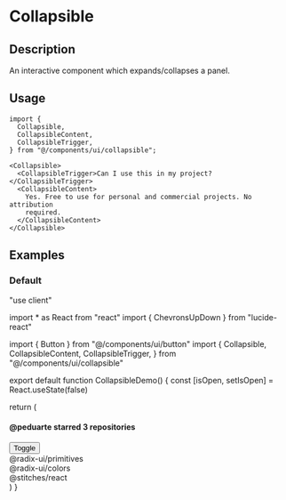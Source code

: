 # Collapsible

## Description

An interactive component which expands/collapses a panel.

## Usage

```tsx
import {
  Collapsible,
  CollapsibleContent,
  CollapsibleTrigger,
} from "@/components/ui/collapsible";
```

```tsx
<Collapsible>
  <CollapsibleTrigger>Can I use this in my project?</CollapsibleTrigger>
  <CollapsibleContent>
    Yes. Free to use for personal and commercial projects. No attribution
    required.
  </CollapsibleContent>
</Collapsible>
```

## Examples

### Default

"use client"

import \* as React from "react"
import { ChevronsUpDown } from "lucide-react"

import { Button } from "@/components/ui/button"
import {
Collapsible,
CollapsibleContent,
CollapsibleTrigger,
} from "@/components/ui/collapsible"

export default function CollapsibleDemo() {
const [isOpen, setIsOpen] = React.useState(false)

return (
<Collapsible
      open={isOpen}
      onOpenChange={setIsOpen}
      className="w-[350px] space-y-2"
    >

<div className="flex items-center justify-between space-x-4 px-4">
<h4 className="text-sm font-semibold">
@peduarte starred 3 repositories
</h4>
<CollapsibleTrigger asChild>
<Button variant="ghost" size="sm" className="w-9 p-0">
<ChevronsUpDown className="h-4 w-4" />
<span className="sr-only">Toggle</span>
</Button>
</CollapsibleTrigger>
</div>
<div className="rounded-md border px-4 py-3 font-mono text-sm">
@radix-ui/primitives
</div>
<CollapsibleContent className="space-y-2">
<div className="rounded-md border px-4 py-3 font-mono text-sm">
@radix-ui/colors
</div>
<div className="rounded-md border px-4 py-3 font-mono text-sm">
@stitches/react
</div>
</CollapsibleContent>
</Collapsible>
)
}
